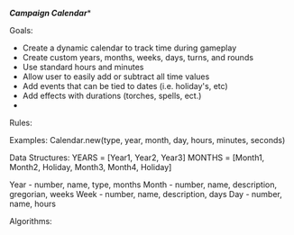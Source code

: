 ***Campaign Calendar****

Goals:
- Create a dynamic calendar to track time during gameplay
- Create custom years, months, weeks, days, turns, and rounds
- Use standard hours and minutes
- Allow user to easily add or subtract all time values
- Add events that can be tied to dates (i.e. holiday's, etc)
- Add effects with durations (torches, spells, ect.)
- 

Rules:



Examples:
Calendar.new(type, year, month, day, hours, minutes, seconds)


Data Structures:
YEARS = [Year1, Year2, Year3]
MONTHS = [Month1, Month2, Holiday, Month3, Month4, Holiday]

Year - number, name, type, months
Month - number, name, description, gregorian, weeks
Week - number, name, description, days
Day - number, name, hours


Algorithms:

